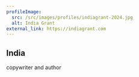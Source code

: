 ```yaml
---
profileImage:
  src: /src/images/profiles/indiagrant-2024.jpg
  alt: India Grant
external_link: https://indiagrant.com
---
```

## India

copywriter and author
